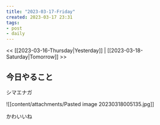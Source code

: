 ```yaml
---
title: "2023-03-17-Friday"
created: 2023-03-17 23:31
tags:
- post
- daily
---
```


<< [[2023-03-16-Thursday|Yesterday]] | [[2023-03-18-Saturday|Tomorrow]] >>

## 今日やること

シマエナガ

![[content/attachments/Pasted image 20230318005135.jpg]]

かわいいね